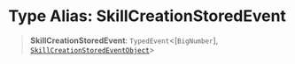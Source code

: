 # Type Alias: SkillCreationStoredEvent

> **SkillCreationStoredEvent**: `TypedEvent`\<\[`BigNumber`\], [`SkillCreationStoredEventObject`](../interfaces/SkillCreationStoredEventObject.md)\>

